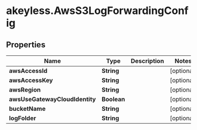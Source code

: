 # akeyless.AwsS3LogForwardingConfig

## Properties

Name | Type | Description | Notes
------------ | ------------- | ------------- | -------------
**awsAccessId** | **String** |  | [optional] 
**awsAccessKey** | **String** |  | [optional] 
**awsRegion** | **String** |  | [optional] 
**awsUseGatewayCloudIdentity** | **Boolean** |  | [optional] 
**bucketName** | **String** |  | [optional] 
**logFolder** | **String** |  | [optional] 


